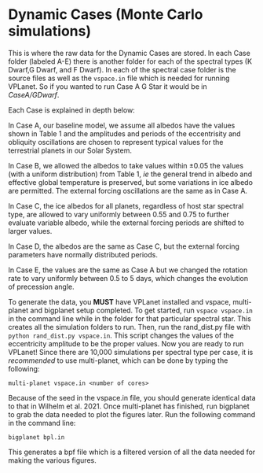# Dynamic Cases (Monte Carlo simulations)

This is where the raw data for the Dynamic Cases are stored. In each Case folder (labeled A-E) there is another folder for each of the spectral types (K Dwarf,G Dwarf, and F Dwarf). In each of the spectral case folder is the source files as well as the `vspace.in` file which is needed for running VPLanet. So if you wanted to run Case A G Star it would be in *CaseA/GDwarf*.

Each Case is explained in depth below:

In Case A, our baseline model, we assume all albedos have the values shown in Table 1 and the amplitudes and periods of the eccentrisity and obliquity oscillations are chosen to represent typical values for the terrestrial planets in our Solar System.

In Case B, we allowed the albedos to take values within &pm;0.05 the values (with a uniform distribution) from Table 1, *ie* the general trend in albedo and effective global temperature is preserved, but some variations in ice albedo are permitted. The external forcing oscillations are the same as in Case A. 

In Case C, the ice albedos for all planets, regardless of host star spectral type, are allowed to vary uniformly between 0.55 and 0.75 to further evaluate variable albedo, while the external forcing periods are shifted to larger values. 

In Case D, the albedos are the same as Case C, but the external forcing parameters have normally distributed periods. 

In Case E, the values are the same as Case A but we changed the rotation rate to vary uniformly between 0.5 to 5 days, which changes the evolution of precession angle.

To generate the data, you **MUST** have VPLanet installed and vspace, multi-planet and bigplanet setup completed.
To get started, run `vspace vspace.in` in the command line while in the folder for that particular spectral star. This creates all the simulation folders to run.
Then, run the rand_dist.py file with `python rand_dist.py vspace.in`. This script changes the values of the eccentricity amplitude to be the proper values.
Now you are ready to run VPLanet! Since there are 10,000 simulations per spectral type per case, it is *recommended* to use multi-planet, which can be done by typing the following:

```
multi-planet vspace.in <number of cores>
```

Because of the seed in the vspace.in file, you should generate identical data to that in Wilhelm et al. 2021. Once multi-planet has finished, run bigplanet to grab the data needed to plot the figures later. Run the following command in the command line:
```
bigplanet bpl.in
```

This generates a bpf file which is a filtered version of all the data needed for making the various figures. 

